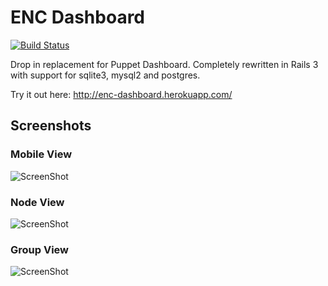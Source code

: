 # ENC Dashboard

[![Build Status](https://travis-ci.org/jbussdieker/ruby-enc.png?branch=master)](https://travis-ci.org/jbussdieker/ruby-enc)

Drop in replacement for Puppet Dashboard. Completely rewritten in Rails 3 with support for sqlite3, mysql2 and postgres.

Try it out here: http://enc-dashboard.herokuapp.com/

## Screenshots

### Mobile View

![ScreenShot](https://raw.github.com/jbussdieker/ruby-enc/master/doc/mobile.png)

### Node View

![ScreenShot](https://raw.github.com/jbussdieker/ruby-enc/master/doc/node_view.png)

### Group View

![ScreenShot](https://raw.github.com/jbussdieker/ruby-enc/master/doc/group_view.png)
